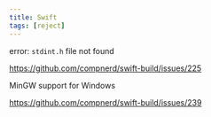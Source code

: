 ```yaml
---
title: Swift
tags: [reject]
---
```


error: `stdint.h` file not found

<https://github.com/compnerd/swift-build/issues/225>

MinGW support for Windows

<https://github.com/compnerd/swift-build/issues/239>
